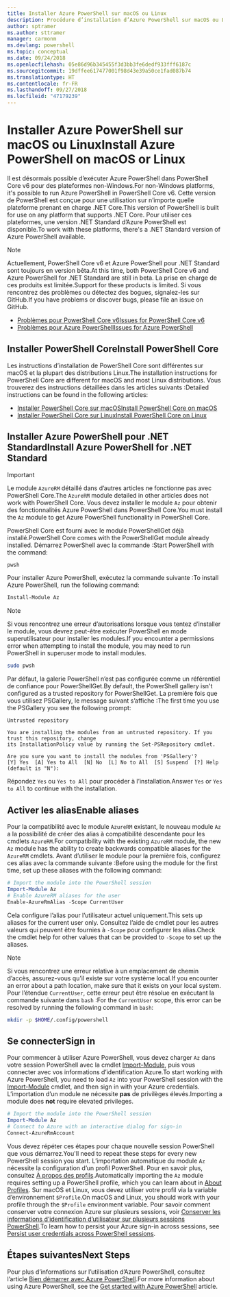 ```yaml
---
title: Installer Azure PowerShell sur macOS ou Linux
description: Procédure d’installation d’Azure PowerShell sur macOS ou Linux.
author: sptramer
ms.author: sttramer
manager: carmonm
ms.devlang: powershell
ms.topic: conceptual
ms.date: 09/24/2018
ms.openlocfilehash: 05e86d96b345455f3d3bb3fe6dedf933fff6187c
ms.sourcegitcommit: 19dffee617477001f98d43e39a50ce1fad087b74
ms.translationtype: HT
ms.contentlocale: fr-FR
ms.lasthandoff: 09/27/2018
ms.locfileid: "47179239"
---
```

# <a name="install-azure-powershell-on-macos-or-linux"></a><span data-ttu-id="0b3ae-103">Installer Azure PowerShell sur macOS ou Linux</span><span class="sxs-lookup"><span data-stu-id="0b3ae-103">Install Azure PowerShell on macOS or Linux</span></span>

<span data-ttu-id="0b3ae-104">Il est désormais possible d’exécuter Azure PowerShell dans PowerShell Core v6 pour des plateformes non-Windows.</span><span class="sxs-lookup"><span data-stu-id="0b3ae-104">For non-Windows platforms, it's possible to run Azure PowerShell in PowerShell Core v6.</span></span> <span data-ttu-id="0b3ae-105">Cette version de PowerShell est conçue pour une utilisation sur n’importe quelle plateforme prenant en charge .NET Core.</span><span class="sxs-lookup"><span data-stu-id="0b3ae-105">This version of PowerShell is built for use on any platform that supports .NET Core.</span></span> <span data-ttu-id="0b3ae-106">Pour utiliser ces plateformes, une version .NET Standard d’Azure PowerShell est disponible.</span><span class="sxs-lookup"><span data-stu-id="0b3ae-106">To work with these platforms, there's a .NET Standard version of Azure PowerShell available.</span></span>

> [!NOTE]
> <span data-ttu-id="0b3ae-107">Actuellement, PowerShell Core v6 et Azure PowerShell pour .NET Standard sont toujours en version bêta.</span><span class="sxs-lookup"><span data-stu-id="0b3ae-107">At this time, both PowerShell Core v6 and Azure PowerShell for .NET Standard are still in beta.</span></span>
> <span data-ttu-id="0b3ae-108">La prise en charge de ces produits est limitée.</span><span class="sxs-lookup"><span data-stu-id="0b3ae-108">Support for these products is limited.</span></span> <span data-ttu-id="0b3ae-109">Si vous rencontrez des problèmes ou détectez des bogues, signalez-les sur GitHub.</span><span class="sxs-lookup"><span data-stu-id="0b3ae-109">If you have problems or discover bugs, please file an issue on GitHub.</span></span>
>
> * [<span data-ttu-id="0b3ae-110">Problèmes pour PowerShell Core v6</span><span class="sxs-lookup"><span data-stu-id="0b3ae-110">Issues for PowerShell Core v6</span></span>](https://github.com/PowerShell/PowerShell/issues)
> * [<span data-ttu-id="0b3ae-111">Problèmes pour Azure PowerShell</span><span class="sxs-lookup"><span data-stu-id="0b3ae-111">Issues for Azure PowerShell</span></span>](https://github.com/azure/azure-docs-powershell/issues)

## <a name="install-powershell-core"></a><span data-ttu-id="0b3ae-112">Installer PowerShell Core</span><span class="sxs-lookup"><span data-stu-id="0b3ae-112">Install PowerShell Core</span></span>

<span data-ttu-id="0b3ae-113">Les instructions d’installation de PowerShell Core sont différentes sur macOS et la plupart des distributions Linux.</span><span class="sxs-lookup"><span data-stu-id="0b3ae-113">The installation instructions for PowerShell Core are different for macOS and most Linux distributions.</span></span>
<span data-ttu-id="0b3ae-114">Vous trouverez des instructions détaillées dans les articles suivants :</span><span class="sxs-lookup"><span data-stu-id="0b3ae-114">Detailed instructions can be found in the following articles:</span></span>

* [<span data-ttu-id="0b3ae-115">Installer PowerShell Core sur macOS</span><span class="sxs-lookup"><span data-stu-id="0b3ae-115">Install PowerShell Core on macOS</span></span>](/powershell/scripting/setup/installing-powershell-core-on-macos)
* [<span data-ttu-id="0b3ae-116">Installer PowerShell Core sur Linux</span><span class="sxs-lookup"><span data-stu-id="0b3ae-116">Install PowerShell Core on Linux</span></span>](/powershell/scripting/setup/installing-powershell-core-on-linux)

## <a name="install-azure-powershell-for-net-standard"></a><span data-ttu-id="0b3ae-117">Installer Azure PowerShell pour .NET Standard</span><span class="sxs-lookup"><span data-stu-id="0b3ae-117">Install Azure PowerShell for .NET Standard</span></span>

> [!IMPORTANT]
> <span data-ttu-id="0b3ae-118">Le module `AzureRM` détaillé dans d’autres articles ne fonctionne pas avec PowerShell Core.</span><span class="sxs-lookup"><span data-stu-id="0b3ae-118">The `AzureRM` module detailed in other articles does not work with PowerShell Core.</span></span>
> <span data-ttu-id="0b3ae-119">Vous devez installer le module `Az` pour obtenir des fonctionnalités Azure PowerShell dans PowerShell Core.</span><span class="sxs-lookup"><span data-stu-id="0b3ae-119">You must install the `Az` module to get Azure PowerShell functionality in PowerShell Core.</span></span>

<span data-ttu-id="0b3ae-120">PowerShell Core est fourni avec le module PowerShellGet déjà installé.</span><span class="sxs-lookup"><span data-stu-id="0b3ae-120">PowerShell Core comes with the PowerShellGet module already installed.</span></span> <span data-ttu-id="0b3ae-121">Démarrez PowerShell avec la commande :</span><span class="sxs-lookup"><span data-stu-id="0b3ae-121">Start PowerShell with the command:</span></span>

```bash
pwsh
```

<span data-ttu-id="0b3ae-122">Pour installer Azure PowerShell, exécutez la commande suivante :</span><span class="sxs-lookup"><span data-stu-id="0b3ae-122">To install Azure PowerShell, run the following command:</span></span>

```powershell
Install-Module Az
```

> [!NOTE]
> <span data-ttu-id="0b3ae-123">Si vous rencontrez une erreur d’autorisations lorsque vous tentez d’installer le module, vous devrez peut-être exécuter PowerShell en mode superutilisateur pour installer les modules.</span><span class="sxs-lookup"><span data-stu-id="0b3ae-123">If you encounter a permissions error when attempting to install the module, you may need to run PowerShell in superuser mode to install modules.</span></span>
>
> ```bash
> sudo pwsh
> ```

<span data-ttu-id="0b3ae-124">Par défaut, la galerie PowerShell n’est pas configurée comme un référentiel de confiance pour PowerShellGet.</span><span class="sxs-lookup"><span data-stu-id="0b3ae-124">By default, the PowerShell gallery isn't configured as a trusted repository for PowerShellGet.</span></span> <span data-ttu-id="0b3ae-125">La première fois que vous utilisez PSGallery, le message suivant s’affiche :</span><span class="sxs-lookup"><span data-stu-id="0b3ae-125">The first time you use the PSGallery you see the following prompt:</span></span>

```output
Untrusted repository

You are installing the modules from an untrusted repository. If you trust this repository, change
its InstallationPolicy value by running the Set-PSRepository cmdlet.

Are you sure you want to install the modules from 'PSGallery'?
[Y] Yes  [A] Yes to All  [N] No  [L] No to All  [S] Suspend  [?] Help (default is "N"):
```

<span data-ttu-id="0b3ae-126">Répondez `Yes` ou `Yes to All` pour procéder à l’installation.</span><span class="sxs-lookup"><span data-stu-id="0b3ae-126">Answer `Yes` or `Yes to All` to continue with the installation.</span></span>

## <a name="enable-aliases"></a><span data-ttu-id="0b3ae-127">Activer les alias</span><span class="sxs-lookup"><span data-stu-id="0b3ae-127">Enable aliases</span></span>

<span data-ttu-id="0b3ae-128">Pour la compatibilité avec le module `AzureRM` existant, le nouveau module `Az` a la possibilité de créer des alias à compatibilité descendante pour les cmdlets `AzureRM`.</span><span class="sxs-lookup"><span data-stu-id="0b3ae-128">For compatibility with the existing `AzureRM` module, the new `Az` module has the ability to create backwards compatible aliases for the `AzureRM` cmdlets.</span></span> <span data-ttu-id="0b3ae-129">Avant d’utiliser le module pour la première fois, configurez ces alias avec la commande suivante :</span><span class="sxs-lookup"><span data-stu-id="0b3ae-129">Before using the module for the first time, set up these aliases with the following command:</span></span>

```powershell
# Import the module into the PowerShell session
Import-Module Az
# Enable AzureRM aliases for the user
Enable-AzureRmAlias -Scope CurrentUser
```

<span data-ttu-id="0b3ae-130">Cela configure l’alias pour l’utilisateur actuel uniquement.</span><span class="sxs-lookup"><span data-stu-id="0b3ae-130">This sets up aliases for the current user only.</span></span> <span data-ttu-id="0b3ae-131">Consultez l’aide de cmdlet pour les autres valeurs qui peuvent être fournies à `-Scope` pour configurer les alias.</span><span class="sxs-lookup"><span data-stu-id="0b3ae-131">Check the cmdlet help for other values that can be provided to `-Scope` to set up the aliases.</span></span>

> [!NOTE]
> <span data-ttu-id="0b3ae-132">Si vous rencontrez une erreur relative à un emplacement de chemin d’accès, assurez-vous qu’il existe sur votre système local.</span><span class="sxs-lookup"><span data-stu-id="0b3ae-132">If you encounter an error about a path location, make sure that it exists on your local system.</span></span> <span data-ttu-id="0b3ae-133">Pour l’étendue `CurrentUser`, cette erreur peut être résolue en exécutant la commande suivante dans `bash` :</span><span class="sxs-lookup"><span data-stu-id="0b3ae-133">For the `CurrentUser` scope, this error can be resolved by running the following command in `bash`:</span></span>
>
> ```bash
> mkdir -p $HOME/.config/powershell
> ```

## <a name="sign-in"></a><span data-ttu-id="0b3ae-134">Se connecter</span><span class="sxs-lookup"><span data-stu-id="0b3ae-134">Sign in</span></span>

<span data-ttu-id="0b3ae-135">Pour commencer à utiliser Azure PowerShell, vous devez charger `Az` dans votre session PowerShell avec la cmdlet [Import-Module](/powershell/module/Microsoft.PowerShell.Core/Import-Module), puis vous connecter avec vos informations d’identification Azure.</span><span class="sxs-lookup"><span data-stu-id="0b3ae-135">To start working with Azure PowerShell, you need to load `Az` into your PowerShell session with the [Import-Module](/powershell/module/Microsoft.PowerShell.Core/Import-Module) cmdlet, and then sign in with your Azure credentials.</span></span> <span data-ttu-id="0b3ae-136">L’importation d’un module ne nécessite __pas__ de privilèges élevés.</span><span class="sxs-lookup"><span data-stu-id="0b3ae-136">Importing a module does __not__ require elevated privileges.</span></span>

```powershell
# Import the module into the PowerShell session
Import-Module Az
# Connect to Azure with an interactive dialog for sign-in
Connect-AzureRmAccount
```

<span data-ttu-id="0b3ae-137">Vous devez répéter ces étapes pour chaque nouvelle session PowerShell que vous démarrez.</span><span class="sxs-lookup"><span data-stu-id="0b3ae-137">You'll need to repeat these steps for every new PowerShell session you start.</span></span> <span data-ttu-id="0b3ae-138">L’importation automatique du module `Az` nécessite la configuration d’un profil PowerShell. Pour en savoir plus, consultez [À propos des profils](/powershell/module/microsoft.powershell.core/about/about_profiles).</span><span class="sxs-lookup"><span data-stu-id="0b3ae-138">Automatically importing the `Az` module requires setting up a PowerShell profile, which you can learn about in [About Profiles](/powershell/module/microsoft.powershell.core/about/about_profiles).</span></span>
<span data-ttu-id="0b3ae-139">Sur macOS et Linux, vous devez utiliser votre profil via la variable d’environnement `$Profile`.</span><span class="sxs-lookup"><span data-stu-id="0b3ae-139">On macOS and Linux, you should work with your profile through the `$Profile` environment variable.</span></span> <span data-ttu-id="0b3ae-140">Pour savoir comment conserver votre connexion Azure sur plusieurs sessions, voir [Conserver les informations d’identification d’utilisateur sur plusieurs sessions PowerShell](context-persistence.md).</span><span class="sxs-lookup"><span data-stu-id="0b3ae-140">To learn how to persist your Azure sign-in across sessions, see [Persist user credentials across PowerShell sessions](context-persistence.md).</span></span>

## <a name="next-steps"></a><span data-ttu-id="0b3ae-141">Étapes suivantes</span><span class="sxs-lookup"><span data-stu-id="0b3ae-141">Next Steps</span></span>

<span data-ttu-id="0b3ae-142">Pour plus d’informations sur l’utilisation d’Azure PowerShell, consultez l’article [Bien démarrer avec Azure PowerShell](get-started-azureps.md).</span><span class="sxs-lookup"><span data-stu-id="0b3ae-142">For more information about using Azure PowerShell, see the [Get started with Azure PowerShell](get-started-azureps.md) article.</span></span>
